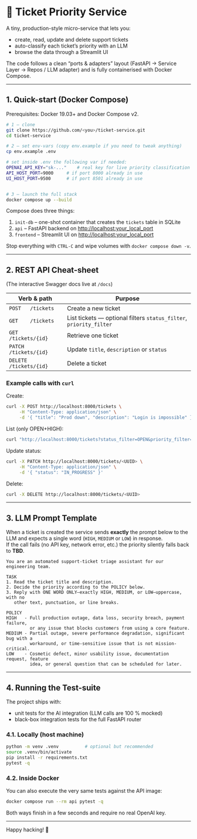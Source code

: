 # 🎫 Ticket Priority Service

A tiny, production-style micro-service that lets you:

* create, read, update and delete support tickets
* auto-classify each ticket’s priority with an LLM
* browse the data through a Streamlit UI

The code follows a clean “ports & adapters” layout (FastAPI → Service Layer → Repos / LLM adapter) and is fully containerised with Docker Compose.

---

## 1. Quick-start (Docker Compose)

Prerequisites: Docker 19.03+ and Docker Compose v2.

```bash
# 1 – clone
git clone https://github.com/<you>/ticket-service.git
cd ticket-service

# 2 – set env-vars (copy env.example if you need to tweak anything)
cp env.example .env

# set inside .env the following var if needed:
OPENAI_API_KEY="sk-..."    # real key for live priority classification
API_HOST_PORT=9000     # if port 8000 already in use
UI_HOST_PORT=9500      # if port 8501 already in use


# 3 – launch the full stack
docker compose up --build
```

Compose does three things:

1. `init-db` – one-shot container that creates the `tickets` table in SQLite  
2. `api`     – FastAPI backend on <http://localhost:your_local_port>  
3. `frontend` – Streamlit UI on <http://localhost:your_local_port>

Stop everything with `CTRL-C` and wipe volumes with `docker compose down -v`.

---

## 2. REST API Cheat-sheet

(The interactive Swagger docs live at `/docs`)

| Verb & path                 | Purpose                                                             |
|-----------------------------|---------------------------------------------------------------------|
| `POST   /tickets`           | Create a new ticket                                                 |
| `GET    /tickets`           | List tickets — optional filters `status_filter`, `priority_filter`  |
| `GET    /tickets/{id}`      | Retrieve one ticket                                                 |
| `PATCH  /tickets/{id}`      | Update `title`, `description` or `status`                           |
| `DELETE /tickets/{id}`      | Delete a ticket                                                     |

### Example calls with `curl`

Create:

```bash
curl -X POST http://localhost:8000/tickets \
     -H "Content-Type: application/json" \
     -d '{ "title": "Prod down", "description": "Login is impossible" }'
```

List (only OPEN+HIGH):

```bash
curl "http://localhost:8000/tickets?status_filter=OPEN&priority_filter=HIGH"
```

Update status:

```bash
curl -X PATCH http://localhost:8000/tickets/<UUID> \
     -H "Content-Type: application/json" \
     -d '{ "status": "IN_PROGRESS" }'
```

Delete:

```bash
curl -X DELETE http://localhost:8000/tickets/<UUID>
```

---

## 3. LLM Prompt Template

When a ticket is created the service sends **exactly** the prompt below to the LLM and expects a single word (`HIGH`, `MEDIUM` or `LOW`) in response.  
If the call fails (no API key, network error, etc.) the priority silently falls back to **TBD**.

```text
You are an automated support-ticket triage assistant for our engineering team.

TASK
1. Read the ticket title and description.
2. Decide the priority according to the POLICY below.
3. Reply with ONE WORD ONLY—exactly HIGH, MEDIUM, or LOW—uppercase, with no
   other text, punctuation, or line breaks.

POLICY
HIGH   - Full production outage, data loss, security breach, payment failure,
         or any issue that blocks customers from using a core feature.
MEDIUM - Partial outage, severe performance degradation, significant bug with a
         workaround, or time-sensitive issue that is not mission-critical.
LOW    - Cosmetic defect, minor usability issue, documentation request, feature
         idea, or general question that can be scheduled for later.
```

---

## 4. Running the Test-suite

The project ships with:

* unit tests for the AI integration (LLM calls are 100 % mocked)
* black-box integration tests for the full FastAPI router

### 4.1. Locally (host machine)

```bash
python -m venv .venv          # optional but recommended
source .venv/bin/activate
pip install -r requirements.txt
pytest -q
```

### 4.2. Inside Docker

You can also execute the very same tests against the API image:

```bash
docker compose run --rm api pytest -q
```

Both ways finish in a few seconds and require no real OpenAI key.

---

Happy hacking! 🚀